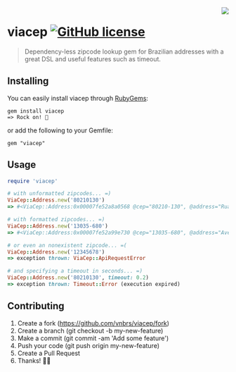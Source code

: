 <img src="https://upload.wikimedia.org/wikipedia/commons/thumb/b/bc/BRA_orthographic.svg/270px-BRA_orthographic.svg.png" align="right" />

# viacep [![GitHub license](https://img.shields.io/github/license/vnbrs/burocracia.cr.svg)](https://github.com/vnbrs/burocracia.cr/blob/master/LICENSE) 
> Dependency-less zipcode lookup gem for Brazilian addresses with a great DSL and useful features such as timeout.

## Installing

You can easily install viacep through [RubyGems](https://rubygems.org/gems/viacep/):

```shell
gem install viacep
=> Rock on! 🚀
```

or add the following to your Gemfile:

```shell
gem "viacep"
```

## Usage

```ruby
require 'viacep'

# with unformatted zipcodes... =)
ViaCep::Address.new('80210130')
=> #<ViaCep::Address:0x00007fe52a8a0568 @cep="80210-130", @address="Rua José Ananias Mauad", @neighborhood="Jardim Botânico", @city="Curitiba", @state="PR", @ibge="4106902", @gia="">

# with formatted zipcodes... =)
ViaCep::Address.new('13035-680')
=> #<ViaCep::Address:0x00007fe52a99e730 @cep="13035-680", @address="Avenida João Jorge", @neighborhood="Vila Industrial", @city="Campinas", @state="SP", @ibge="3509502", @gia="2446">

# or even an nonexistent zipcode... =(
ViaCep::Address.new('12345678')
=> exception thrown: ViaCep::ApiRequestError

# and specifying a timeout in seconds... =)
ViaCep::Address.new('80210130', timeout: 0.2)
=> exception thrown: Timeout::Error (execution expired)
```

## Contributing

1. Create a fork (https://github.com/vnbrs/viacep/fork)
2. Create a branch (git checkout -b my-new-feature)
3. Make a commit  (git commit -am 'Add some feature')
4. Push your code (git push origin my-new-feature)
5. Create a Pull Request
6. Thanks! 🤙🏼
